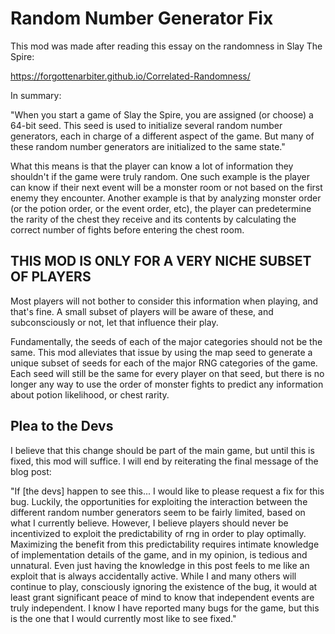 # Random Number Generator Fix

This mod was made after reading this essay on the randomness in Slay The Spire:

https://forgottenarbiter.github.io/Correlated-Randomness/

In summary:

"When you start a game of Slay the Spire, you are assigned (or choose) a 64-bit seed. This seed is used to initialize several random number generators, each in charge of a different aspect of the game. But many of these random number generators are initialized to the same state."

What this means is that the player can know a lot of information they shouldn't if the game were truly random. One such example is the player can know if their next event will be a monster room or not based on the first enemy they encounter. Another example is that by analyzing monster order (or the potion order, or the event order, etc), the player can predetermine the rarity of the chest they receive and its contents by calculating the correct number of fights before entering the chest room.

## THIS MOD IS ONLY FOR A VERY NICHE SUBSET OF PLAYERS

Most players will not bother to consider this information when playing, and that's fine. A small subset of players will be aware of these, and subconsciously or not, let that influence their play.

Fundamentally, the seeds of each of the major categories should not be the same. This mod alleviates that issue by using the map seed to generate a unique subset of seeds for each of the major RNG categories of the game. Each seed will still be the same for every player on that seed, but there is no longer any way to use the order of monster fights to predict any information about potion likelihood, or chest rarity.


## Plea to the Devs

I believe that this change should be part of the main game, but until this is fixed, this mod will suffice. I will end by reiterating the final message of the blog post:

"If [the devs] happen to see this... I would like to please request a fix for this bug. Luckily, the opportunities for exploiting the interaction between the different random number generators seem to be fairly limited, based on what I currently believe. However, I believe players should never be incentivized to exploit the predictability of rng in order to play optimally. Maximizing the benefit from this predictability requires intimate knowledge of implementation details of the game, and in my opinion, is tedious and unnatural. Even just having the knowledge in this post feels to me like an exploit that is always accidentally active. While I and many others will continue to play, consciously ignoring the existence of the bug, it would at least grant significant peace of mind to know that independent events are truly independent. I know I have reported many bugs for the game, but this is the one that I would currently most like to see fixed."
